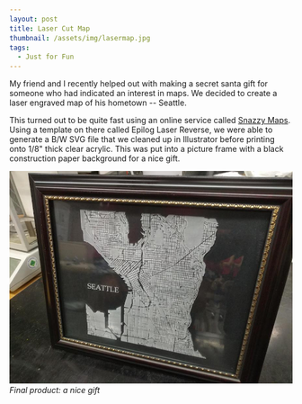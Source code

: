 ```yaml
---
layout: post
title: Laser Cut Map
thumbnail: /assets/img/lasermap.jpg
tags:
  - Just for Fun
---
```

My friend and I recently helped out with making a secret santa gift for someone who had indicated an interest in maps. We decided to create a laser engraved map of his hometown -- Seattle.
<!--more-->

This turned out to be quite fast using an online service called [Snazzy Maps](https://snazzymaps.com/). Using a template on there called Epilog Laser Reverse, we were able to generate a B/W SVG file that we cleaned up in Illustrator before printing onto 1/8" thick clear acrylic. This was put into a picture frame with a black construction paper background for a nice gift.

![laser-cut map](/assets/img/lasermap.jpg)
*Final product: a nice gift*
